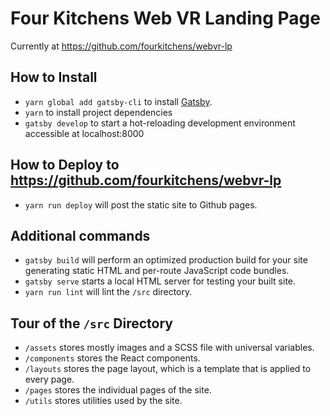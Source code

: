 # Four Kitchens Web VR Landing Page

Currently at https://github.com/fourkitchens/webvr-lp

## How to Install

* `yarn global add gatsby-cli` to install [Gatsby](https://www.gatsbyjs.org/).
* `yarn` to install project dependencies
* `gatsby develop` to start a hot-reloading development environment accessible at localhost:8000

## How to Deploy to https://github.com/fourkitchens/webvr-lp

* `yarn run deploy` will post the static site to Github pages.

## Additional commands

* `gatsby build` will perform an optimized production build for your site generating static HTML and per-route JavaScript code bundles.
* `gatsby serve` starts a local HTML server for testing your built site.
* `yarn run lint` will lint the `/src` directory.

## Tour of the `/src` Directory

* `/assets` stores mostly images and a SCSS file with universal variables.
* `/components` stores the React components.
* `/layouts` stores the page layout, which is a template that is applied to every page.
* `/pages` stores the individual pages of the site.
* `/utils` stores utilities used by the site.
